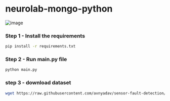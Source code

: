 # neurolab-mongo-python

![image](https://user-images.githubusercontent.com/57321948/196933065-4b16c235-f3b9-4391-9cfe-4affcec87c35.png)

### Step 1 - Install the requirements

```bash
pip install -r requirements.txt
```

### Step 2 - Run main.py file

```bash
python main.py
```

### step 3 - download dataset

```bash
wget https://raw.githubusercontent.com/avnyadav/sensor-fault-detection/main/aps_failure_training_set1.csv
```